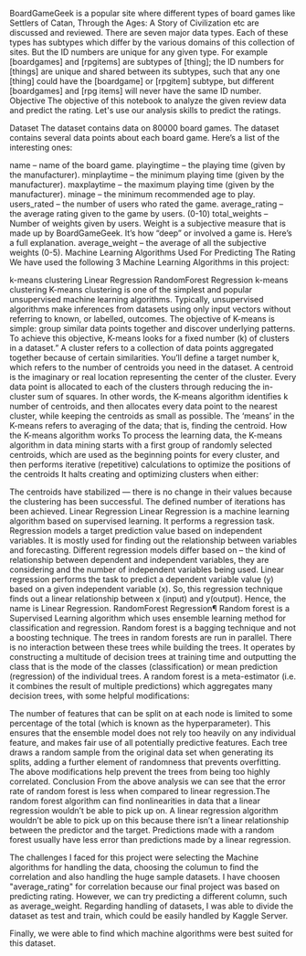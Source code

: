 BoardGameGeek is a popular site where different types of board games like Settlers of Catan, Through the Ages: A Story of Civilization etc are discussed and reviewed. There are seven major data types. Each of these types has subtypes which differ by the various domains of this collection of sites. But the ID numbers are unique for any given type. For example [boardgames] and [rpgitems] are subtypes of [thing]; the ID numbers for [things] are unique and shared between its subtypes, such that any one [thing] could have the [boardgame] or [rpgitem] subtype, but different [boardgames] and [rpg items] will never have the same ID number.
Objective
The objective of this notebook to analyze the given review data and predict the rating. Let's use our analysis skills to predict the ratings.

Dataset
The dataset contains data on 80000 board games. The dataset contains several data points about each board game. Here’s a list of the interesting ones:

name – name of the board game.
playingtime – the playing time (given by the manufacturer).
minplaytime – the minimum playing time (given by the manufacturer).
maxplaytime – the maximum playing time (given by the manufacturer).
minage – the minimum recommended age to play.
users_rated – the number of users who rated the game.
average_rating – the average rating given to the game by users. (0-10)
total_weights – Number of weights given by users. Weight is a subjective measure that is made up by BoardGameGeek. It’s how “deep” or involved a game is. Here’s a full explanation.
average_weight – the average of all the subjective weights (0-5).
Machine Learning Algorithms Used For Predicting The Rating
We have used the following 3 Machine Learning Algorithms in this project:

k-means clustering
Linear Regression
RandomForest Regression
k-means clustering
K-means clustering is one of the simplest and popular unsupervised machine learning algorithms. Typically, unsupervised algorithms make inferences from datasets using only input vectors without referring to known, or labelled, outcomes. The objective of K-means is simple: group similar data points together and discover underlying patterns. To achieve this objective, K-means looks for a fixed number (k) of clusters in a dataset.” A cluster refers to a collection of data points aggregated together because of certain similarities. You’ll define a target number k, which refers to the number of centroids you need in the dataset. A centroid is the imaginary or real location representing the center of the cluster. Every data point is allocated to each of the clusters through reducing the in-cluster sum of squares. In other words, the K-means algorithm identifies k number of centroids, and then allocates every data point to the nearest cluster, while keeping the centroids as small as possible. The ‘means’ in the K-means refers to averaging of the data; that is, finding the centroid. How the K-means algorithm works To process the learning data, the K-means algorithm in data mining starts with a first group of randomly selected centroids, which are used as the beginning points for every cluster, and then performs iterative (repetitive) calculations to optimize the positions of the centroids It halts creating and optimizing clusters when either:

The centroids have stabilized — there is no change in their values because the clustering has been successful.
The defined number of iterations has been achieved.
Linear Regression
Linear Regression is a machine learning algorithm based on supervised learning. It performs a regression task. Regression models a target prediction value based on independent variables. It is mostly used for finding out the relationship between variables and forecasting. Different regression models differ based on – the kind of relationship between dependent and independent variables, they are considering and the number of independent variables being used. Linear regression performs the task to predict a dependent variable value (y) based on a given independent variable (x). So, this regression technique finds out a linear relationship between x (input) and y(output). Hence, the name is Linear Regression.
RandomForest Regression¶
Random forest is a Supervised Learning algorithm which uses ensemble learning method for classification and regression. Random forest is a bagging technique and not a boosting technique. The trees in random forests are run in parallel. There is no interaction between these trees while building the trees. It operates by constructing a multitude of decision trees at training time and outputting the class that is the mode of the classes (classification) or mean prediction (regression) of the individual trees. A random forest is a meta-estimator (i.e. it combines the result of multiple predictions) which aggregates many decision trees, with some helpful modifications:

The number of features that can be split on at each node is limited to some percentage of the total (which is known as the hyperparameter). This ensures that the ensemble model does not rely too heavily on any individual feature, and makes fair use of all potentially predictive features.
Each tree draws a random sample from the original data set when generating its splits, adding a further element of randomness that prevents overfitting. The above modifications help prevent the trees from being too highly correlated.
Conclusion
From the above analysis we can see that the error rate of random forest is less when compared to linear regression.The random forest algorithm can find nonlinearities in data that a linear regression wouldn’t be able to pick up on. A linear regression algorithm wouldn’t be able to pick up on this because there isn’t a linear relationship between the predictor and the target. Predictions made with a random forest usually have less error than predictions made by a linear regression.

The challenges I faced for this project were selecting the Machine algorithms for handling the data, choosing the columun to find the correlation and also handling the huge sample datasets. I have choosen "average_rating" for correlation because our final project was based on predicting rating. However, we can try predicting a different column, such as average_weight. Regarding handling of datasets, I was able to divide the dataset as test and train, which could be easily handled by Kaggle Server.

Finally, we were able to find which machine algorithms were best suited for this dataset.
